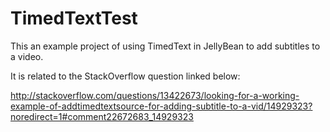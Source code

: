 TimedTextTest
=============

This an example project of using TimedText in JellyBean to add subtitles to a video.


It is related to the StackOverflow question linked below:

http://stackoverflow.com/questions/13422673/looking-for-a-working-example-of-addtimedtextsource-for-adding-subtitle-to-a-vid/14929323?noredirect=1#comment22672683_14929323
